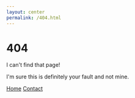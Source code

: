 ```yaml
---
layout: center
permalink: /404.html
---
```


# 404

I can't find that page!

I'm sure this is definitely your fault and not mine.

<div class="mt3">
  <a href="{{ site.baseurl }}/" class="button button-blue button-big">Home</a>
  <a href="{{ site.baseurl }}/contact/" class="button button-blue button-big">Contact</a>
</div>
